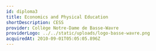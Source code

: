 ```yaml
---
id: diploma3
title: Economics and Physical Education
shortDescription: CESS
provider: Collège Notre-Dame de Basse-Wavre
providerLogo: ../../static/uploads/logo-basse-wavre.png
acquiredAt: 2010-09-01T05:05:05.896Z
---
```


